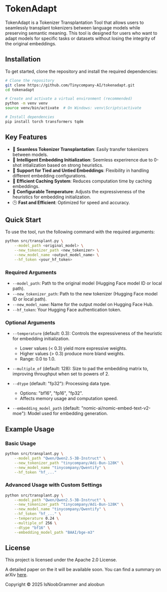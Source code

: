 # TokenAdapt

TokenAdapt is a Tokenizer Transplantation Tool that allows users to seamlessly transplant tokenizers between language models while preserving semantic meaning. This tool is designed for users who want to adapt models for specific tasks or datasets without losing the integrity of the original embeddings.

## Installation

To get started, clone the repository and install the required dependencies:

```bash
# Clone the repository
git clone https://github.com/Tinycompany-AI/tokenadapt.git
cd tokenadapt

# Create and activate a virtual environment (recommended)
python -m venv venv
source venv/bin/activate  # On Windows: venv\Scripts\activate

# Install dependencies
pip install torch transformers tqdm
```

## Key Features

- 🔄 **Seamless Tokenizer Transplantation**: Easily transfer tokenizers between models.
- 🧠 **Intelligent Embedding Initialization**: Seemless experirence due to 0-shot intialization based on strong heuristics.
- 🔗 **Support for Tied and Untied Embeddings**: Flexibility in handling different embedding configurations.
- 🚀 **Efficient Caching System**: Reduces computation time by caching embeddings.
- 🎯 **Configurable Temperature**: Adjusts the expressiveness of the heuristics for embedding initialization.
- 🕒 **Fast and Efficient**: Optimized for speed and accuracy.

## Quick Start

To use the tool, run the following command with the required arguments:

```bash
python src/transplant.py \
    --model_path <original_model> \
    --new_tokenizer_path <new_tokenizer> \
    --new_model_name <output_model_name> \
    --hf_token <your_hf_token>
```

### Required Arguments

- `--model_path`: Path to the original model (Hugging Face model ID or local path).
- `--new_tokenizer_path`: Path to the new tokenizer (Hugging Face model ID or local path).
- `--new_model_name`: Name for the output model on Hugging Face Hub.
- `--hf_token`: Your Hugging Face authentication token.

### Optional Arguments

- `--temperature` (default: 0.3): Controls the expressiveness of the heuristic for embedding initialization.
  - Lower values (< 0.3) yield more expressive weights.
  - Higher values (> 0.3) produce more bland weights.
  - Range: 0.0 to 1.0.

- `--multiple_of` (default: 128): Size to pad the embedding matrix to, improving throughput when set to powers of 2.

- `--dtype` (default: "fp32"): Processing data type.
  - Options: "bf16", "fp16", "fp32".
  - Affects memory usage and computation speed.

- `--embedding_model_path` (default: "nomic-ai/nomic-embed-text-v2-moe"): Model used for embedding generation.

## Example Usage

### Basic Usage

```bash
python src/transplant.py \
    --model_path "Qwen/Qwen2.5-3B-Instruct" \
    --new_tokenizer_path "tinycompany/Adi-Bun-128K" \
    --new_model_name "tinycompany/Qwentify" \
    --hf_token "hf_..."
```

### Advanced Usage with Custom Settings

```bash
python src/transplant.py \
    --model_path "Qwen/Qwen2.5-3B-Instruct" \
    --new_tokenizer_path "tinycompany/Adi-Bun-128K" \
    --new_model_name "tinycompany/Qwentify" \
    --hf_token "hf_..." \
    --temperature 0.24 \
    --multiple_of 256 \
    --dtype "bf16" \
    --embedding_model_path "BAAI/bge-m3"
```

## License

This project is licensed under the Apache 2.0 License.



A detailed paper on the it will be available soon. You can find a summary on arXiv [here](https://arxiv.org/abs/XXXX.XXXX).

Copyright © 2025 IsNoobGrammer and aloobun
